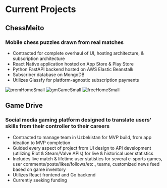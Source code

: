 # Current Projects

## ChessMeito
### Mobile chess puzzles drawn from real matches

* Contracted for complete overhaul of UI, hosting architecture, & subscription architecture
* React Native application hosted on App Store & Play Store
* Python FastAPI backend hosted on AWS Elastic Beanstalk
* Subscriber database on MongoDB
* Utilizes Glassfy for platform-agnostic subscription payments

![premHomeSmall](https://github.com/cballrun/cballrun/assets/106977961/de811cd8-d783-4ab1-985b-2fec2140ebf3) ![gmGameSmall](https://github.com/cballrun/cballrun/assets/106977961/e39387c2-067d-4527-837e-87d9a34adf9d) ![freeHomeSmall](https://github.com/cballrun/cballrun/assets/106977961/4f3150ab-7078-467c-b547-74e2de4f62f4)

## Game Drive
### Social media gaming platform designed to translate users' skills from their controller to their careers

* Contracted to manage team in Uzbekistan for MVP build, from app ideation to MVP completion
* Guided every aspect of project from UI design to API development (utilizing Riot & Steam/Valve APIs) for live & historical user statistics
* Includes live match & lifetime user statistics for several e-sports games, user comments/posts/likes/follows/etc., teams, customized news feed based on game inventory
* Utilizes React frontend and Go backend
* Currently seeking funding 

<!--
**cballrun/cballrun** is a ✨ _special_ ✨ repository because its `README.md` (this file) appears on your GitHub profile.

Here are some ideas to get you started:

- 🔭 I’m currently working on ...
- 🌱 I’m currently learning ...
- 👯 I’m looking to collaborate on ...
- 🤔 I’m looking for help with ...
- 💬 Ask me about ...
- 📫 How to reach me: ...
- 😄 Pronouns: ...
- ⚡ Fun fact: ...
-->
